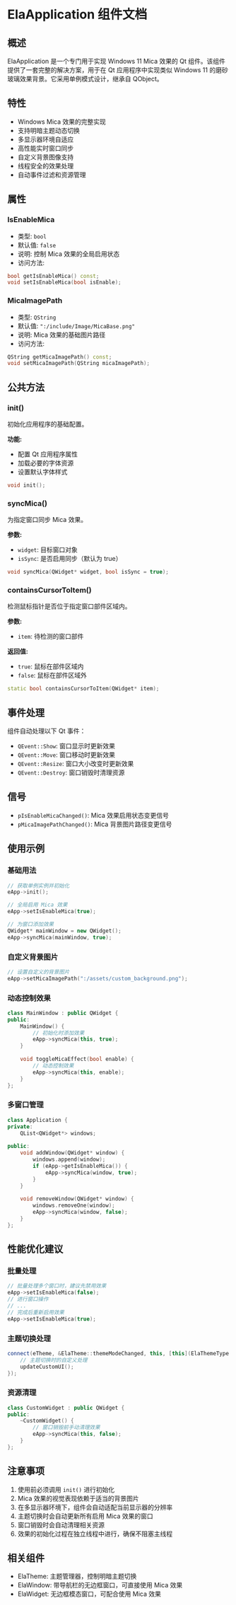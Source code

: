 # ElaApplication 组件文档

## 概述
ElaApplication 是一个专门用于实现 Windows 11 Mica 效果的 Qt 组件。该组件提供了一套完整的解决方案，用于在 Qt 应用程序中实现类似 Windows 11 的磨砂玻璃效果背景。它采用单例模式设计，继承自 QObject。

## 特性
- Windows Mica 效果的完整实现
- 支持明暗主题动态切换
- 多显示器环境自适应
- 高性能实时窗口同步
- 自定义背景图像支持
- 线程安全的效果处理
- 自动事件过滤和资源管理

## 属性

### IsEnableMica
- 类型: `bool`
- 默认值: `false`
- 说明: 控制 Mica 效果的全局启用状态
- 访问方法:
```cpp
bool getIsEnableMica() const;
void setIsEnableMica(bool isEnable);
```

### MicaImagePath
- 类型: `QString`
- 默认值: `":/include/Image/MicaBase.png"`
- 说明: Mica 效果的基础图片路径
- 访问方法:
```cpp
QString getMicaImagePath() const;
void setMicaImagePath(QString micaImagePath);
```

## 公共方法

### init()
初始化应用程序的基础配置。

**功能:**
- 配置 Qt 应用程序属性
- 加载必要的字体资源
- 设置默认字体样式

```cpp
void init();
```

### syncMica()
为指定窗口同步 Mica 效果。

**参数:**
- `widget`: 目标窗口对象
- `isSync`: 是否启用同步（默认为 true）

```cpp
void syncMica(QWidget* widget, bool isSync = true);
```

### containsCursorToItem()
检测鼠标指针是否位于指定窗口部件区域内。

**参数:**
- `item`: 待检测的窗口部件

**返回值:**
- `true`: 鼠标在部件区域内
- `false`: 鼠标在部件区域外

```cpp
static bool containsCursorToItem(QWidget* item);
```

## 事件处理
组件自动处理以下 Qt 事件：
- `QEvent::Show`: 窗口显示时更新效果
- `QEvent::Move`: 窗口移动时更新效果
- `QEvent::Resize`: 窗口大小改变时更新效果
- `QEvent::Destroy`: 窗口销毁时清理资源

## 信号
- `pIsEnableMicaChanged()`: Mica 效果启用状态变更信号
- `pMicaImagePathChanged()`: Mica 背景图片路径变更信号

## 使用示例

### 基础用法
```cpp
// 获取单例实例并初始化
eApp->init();

// 全局启用 Mica 效果
eApp->setIsEnableMica(true);

// 为窗口添加效果
QWidget* mainWindow = new QWidget();
eApp->syncMica(mainWindow, true);
```

### 自定义背景图片
```cpp
// 设置自定义的背景图片
eApp->setMicaImagePath(":/assets/custom_background.png");
```

### 动态控制效果
```cpp
class MainWindow : public QWidget {
public:
    MainWindow() {
        // 初始化时添加效果
        eApp->syncMica(this, true);
    }
    
    void toggleMicaEffect(bool enable) {
        // 动态控制效果
        eApp->syncMica(this, enable);
    }
};
```

### 多窗口管理
```cpp
class Application {
private:
    QList<QWidget*> windows;
    
public:
    void addWindow(QWidget* window) {
        windows.append(window);
        if (eApp->getIsEnableMica()) {
            eApp->syncMica(window, true);
        }
    }
    
    void removeWindow(QWidget* window) {
        windows.removeOne(window);
        eApp->syncMica(window, false);
    }
};
```

## 性能优化建议

### 批量处理
```cpp
// 批量处理多个窗口时，建议先禁用效果
eApp->setIsEnableMica(false);
// 进行窗口操作
// ...
// 完成后重新启用效果
eApp->setIsEnableMica(true);
```

### 主题切换处理
```cpp
connect(eTheme, &ElaTheme::themeModeChanged, this, [this](ElaThemeType::ThemeMode mode) {
    // 主题切换时的自定义处理
    updateCustomUI();
});
```

### 资源清理
```cpp
class CustomWidget : public QWidget {
public:
    ~CustomWidget() {
        // 窗口销毁前手动清理效果
        eApp->syncMica(this, false);
    }
};
```

## 注意事项
1. 使用前必须调用 `init()` 进行初始化
2. Mica 效果的视觉表现依赖于适当的背景图片
3. 在多显示器环境下，组件会自动适配当前显示器的分辨率
4. 主题切换时会自动更新所有启用 Mica 效果的窗口
5. 窗口销毁时会自动清理相关资源
6. 效果的初始化过程在独立线程中进行，确保不阻塞主线程

## 相关组件
- ElaTheme: 主题管理器，控制明暗主题切换
- ElaWindow: 带导航栏的无边框窗口，可直接使用 Mica 效果
- ElaWidget: 无边框模态窗口，可配合使用 Mica 效果